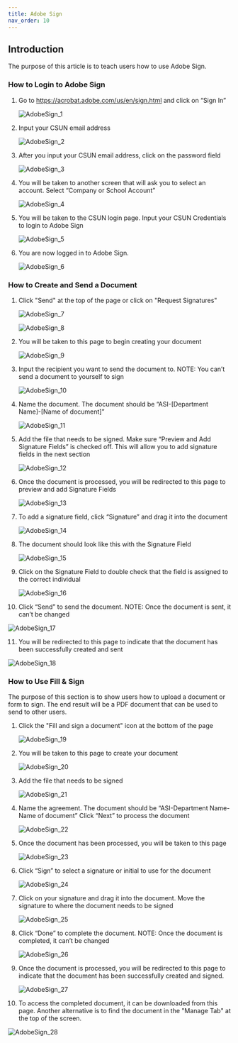 ```yaml
---
title: Adobe Sign
nav_order: 10
---
```

## Introduction
The purpose of this article is to teach users how to use Adobe Sign.

### How to Login to Adobe Sign

1. Go to https://acrobat.adobe.com/us/en/sign.html and click on “Sign In”

   ![AdobeSign_1](./AdobeSign_1.png)

2. Input your CSUN email address

   ![AdobeSign_2](./AdobeSign_2.png)
 
3. After you input your CSUN email address, click on the password field

   ![AdobeSign_3](./AdobeSign_3.png)

4. You will be taken to another screen that will ask you to select an account. Select “Company or School Account”

   ![AdobeSign_4](./AdobeSign_4.png)

5. You will be taken to the CSUN login page. Input your CSUN Credentials to login to Adobe Sign

   ![AdobeSign_5](./AdobeSign_5.png)
   
6. You are now logged in to Adobe Sign.

   ![AdobeSign_6](./AdobeSign_6.jpg)
   
### How to Create and Send a Document

1. Click "Send" at the top of the page or click on "Request Signatures"
   
   ![AdobeSign_7](./AdobeSign_7.jpg)
   
   ![AdobeSign_8](./AdobeSign_8.jpg)

2. You will be taken to this page to begin creating your document

   ![AdobeSign_9](./AdobeSign_9.png)

3. Input the recipient you want to send the document to. NOTE: You can’t send a document to yourself to sign

   ![AdobeSign_10](./AdobeSign_10.png)

4. Name the document. The document should be “ASI-[Department Name]-[Name of document]”

   ![AdobeSign_11](./AdobeSign_11.png)

5. Add the file that needs to be signed. Make sure “Preview and Add Signature Fields” is checked off. This will allow you to add signature fields in the next section

   ![AdobeSign_12](./AdobeSign_12.png)

6. Once the document is processed, you will be redirected to this page to preview and add Signature Fields

   ![AdobeSign_13](./AdobeSign_13.png)

7. To add a signature field, click “Signature” and drag it into the document

   ![AdobeSign_14](./AdobeSign_14.png)

8. The document should look like this with the Signature Field

   ![AdobeSign_15](./AdobeSign_15.png)

9. Click on the Signature Field to double check that the field is assigned to the correct individual

   ![AdobeSign_16](./AdobeSign_16.png)

10. Click “Send” to send the document. NOTE: Once the document is sent, it can’t be changed

   ![AdobeSign_17](./AdobeSign_17.png)

11. You will be redirected to this page to indicate that the document has been successfully created and sent

   ![AdobeSign_18](./AdobeSign_18.png)

### How to Use Fill & Sign
The purpose of this section is to show users how to upload a document or form to sign. The end result will be a PDF document that can be used to send to other users.
1. Click the "Fill and sign a document" icon at the bottom of the page

   ![AdobeSign_19](./AdobeSign_19.png)

2. You will be taken to this page to create your document

   ![AdobeSign_20](./AdobeSign_20.png)

3. Add the file that needs to be signed

   ![AdobeSign_21](./AdobeSign_21.png)

4. Name the agreement. The document should be “ASI-Department Name-Name of document” Click “Next” to process the document

   ![AdobeSign_22](./AdobeSign_22.png)

5. Once the document has been processed, you will be taken to this page

   ![AdobeSign_23](./AdobeSign_23.png)

6. Click “Sign” to select a signature or initial to use for the document

   ![AdobeSign_24](./AdobeSign_24.png)

7. Click on your signature and drag it into the document. Move the signature to where the document needs to be signed

   ![AdobeSign_25](./AdobeSign_25.png)

8. Click “Done” to complete the document. NOTE: Once the document is completed, it can’t be changed

   ![AdobeSign_26](./AdobeSign_26.png)

9. Once the document is processed, you will be redirected to this page to indicate that the document has been successfully created and signed.

   ![AdobeSign_27](./AdobeSign_27.png)

10. To access the completed document, it can be downloaded from this page. Another alternative is to find the document in the "Manage Tab" at the top of the screen.

   ![AdobeSign_28](./AdobeSign_28.png)



